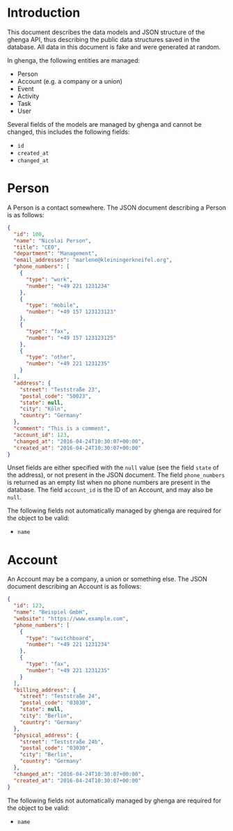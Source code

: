 Introduction
============

This document describes the data models and JSON structure of the ghenga API,
thus describing the public data structures saved in the database. All data in
this document is fake and were generated at random.

In ghenga, the following entities are managed:

 * Person
 * Account (e.g. a company or a union)
 * Event
 * Activity
 * Task
 * User

Several fields of the models are managed by ghenga and cannot be changed, this
includes the following fields:

 * `id`
 * `created_at`
 * `changed_at`

Person
======

A Person is a contact somewhere. The JSON document describing a Person is as
follows:

```json
{
  "id": 100,
  "name": "Nicolai Person",
  "title": "CEO",
  "department": "Management",
  "email_addresses": "marlene@kleiningerkneifel.org",
  "phone_numbers": [
    {
      "type": "work",
      "number": "+49 221 1231234"
    },
    {
      "type": "mobile",
      "number": "+49 157 123123123"
    },
    {
      "type": "fax",
      "number": "+49 157 123123125"
    },
    {
      "type": "other",
      "number": "+49 221 1231235"
    }
  ],
  "address": {
    "street": "Teststraße 23",
    "postal_code": "50023",
    "state": null,
    "city": "Köln",
    "country": "Germany"
  },
  "comment": "This is a comment",
  "account_id": 123,
  "changed_at": "2016-04-24T10:30:07+00:00",
  "created_at": "2016-04-24T10:30:07+00:00"
}
```

Unset fields are either specified with the `null` value (see the field `state`
of the address), or not present in the JSON document. The field `phone_numbers`
is returned as an empty list when no phone numbers are present in the database.
The field `account_id` is the ID of an Account, and may also be `null`.

The following fields not automatically managed by ghenga are required for the
object to be valid:

 * `name`

Account
=======

An Account may be a company, a union or something else. The JSON document
describing an Account is as follows:

```json
{
  "id": 123,
  "name": "Beispiel GmbH",
  "website": "https://www.example.com",
  "phone_numbers": [
    {
      "type": "switchboard",
      "number": "+49 221 1231234"
    },
    {
      "type": "fax",
      "number": "+49 221 1231235"
    }
  ],
  "billing_address": {
    "street": "Teststraße 24",
    "postal_code": "03030",
    "state": null,
    "city": "Berlin",
    "country": "Germany"
  },
  "physical_address": {
    "street": "Teststraße 24b",
    "postal_code": "03030",
    "city": "Berlin",
    "country": "Germany"
  },
  "changed_at": "2016-04-24T10:30:07+00:00",
  "created_at": "2016-04-24T10:30:07+00:00"
}
```

The following fields not automatically managed by ghenga are required for the
object to be valid:

 * `name`
